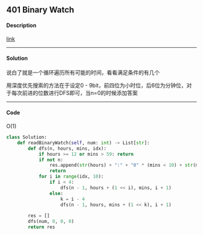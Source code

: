 ## 401 Binary Watch

#### Description

[link](https://leetcode.com/problems/binary-watch/)

---

#### Solution

说白了就是一个循环遍历所有可能的时间，看看满足条件的有几个

用深度优先搜索的方法在于设定0 - 9bit，前四位为小时位，后6位为分钟位，对于每次前进的位数进行DFS即可，当n=0的时候添加答案

---

#### Code

O(1)

```python
class Solution:
    def readBinaryWatch(self, num: int) -> List[str]:
        def dfs(n, hours, mins, idx):
            if hours >= 12 or mins > 59: return
            if not n:
                res.append(str(hours) + ":" + "0" * (mins < 10) + str(mins))
                return
            for i in range(idx, 10):
                if i < 4: 
                    dfs(n - 1, hours + (1 << i), mins, i + 1)
                else:
                    k = i - 4
                    dfs(n - 1, hours, mins + (1 << k), i + 1)
        
        res = []
        dfs(num, 0, 0, 0)
        return res
```
